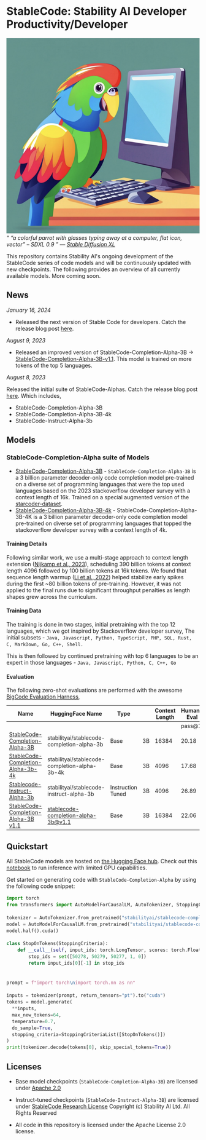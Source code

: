 # StableCode: Stability AI Developer Productivity/Developer
![Stochastic Parrot](assets/stablecodelogo.png)
<br/>*“ “a colorful parrot with glasses typing away at a computer, flat icon, vector” – SDXL 0.9
” — [Stable Diffusion XL](https://clipdrop.co/stable-diffusion)*




This repository contains Stability AI's ongoing development of the StableCode series of code models and will be continuously updated with new checkpoints. The following provides an overview of all currently available models. More coming soon.

## News

*January 16, 2024*
- Released the next version of Stable Code for developers. Catch the release blog post [here](https://stability.ai/news/stable-code-2024-llm-code-completion-release).

*August 9, 2023*
- Released an improved version of StableCode-Completion-Alpha-3B -> [StableCode-Completion-Alpha-3B-v1.1](https://huggingface.co/stabilityai/stablecode-completion-alpha-3b/tree/v1.1). This model is trained on more tokens of the top 5 languages.

*August 8, 2023*

Released the initial suite of StableCode-Alphas. Catch the release blog post [here](https://stability.ai/blog/stablecode-llm-generative-ai-coding). Which includes,
- StableCode-Completion-Alpha-3B
- StableCode-Completion-Alpha-3B-4k
- StableCode-Instruct-Alpha-3b

## Models

### StableCode-Completion-Alpha suite of Models

-  [StableCode-Completion-Alpha-3B](https://huggingface.co/stabilityai/stablecode-completion-alpha-3b) - `StableCode-Completion-Alpha-3B` is a 3 billion parameter decoder-only code completion model pre-trained on a diverse set of programming languages that were the top used languages based on the 2023 stackoverflow developer survey with a context length of 16k. Trained on a special augmented version of the [starcoder-dataset](https://huggingface.co/datasets/bigcode/starcoderdata/viewer/bigcode--starcoderdata/train?row=0).
- [StableCode-Completion-Alpha-3B-4k](https://huggingface.co/stabilityai/stablecode-completion-alpha-3b-4k) -  StableCode-Completion-Alpha-3B-4K is a 3 billion parameter decoder-only code completion model pre-trained on diverse set of programming languages that topped the stackoverflow developer survey with a context length of 4k.



#### Training Details

Following similar work, we use a multi-stage approach to context length extension ([Nijkamp et al., 2023](https://blog.salesforceairesearch.com/xgen/)), scheduling 390 billion tokens at context length 4096 followed by 100 billion tokens at 16k tokens. We found that sequence length warmup ([Li et al., 2022](https://arxiv.org/abs/2108.06084)) helped stabilize early spikes during the first ~80 billion tokens of pre-training. However, it was not applied to the final runs due to significant throughput penalties as length shapes grew across the curriculum.

#### Training Data
The training is done in two stages, initial pretraining with the top 12 languages, which we got inspired by Stackoverflow developer survey,
The initial subsets - `Java, Javascript, Python, TypeScript, PHP, SQL, Rust, C, MarkDown, Go, C++, Shell.`
  
This is then followed by continued pretraining with top 6 languages to be an expert in those languages - `Java, Javascript, Python, C, C++, Go`
#### Evaluation

The following zero-shot evaluations are performed with the awesome [BigCode Evaluation Harness](https://github.com/bigcode-project/bigcode-evaluation-harness),   



| Name                                                                                                               | HuggingFace Name                              | Type              |    | Context Length | Human-Eval |
| ------------------------------------------------------------------------------------------------------------------ | --------------------------------------------- | ----------------- | -- | -------------- | ---------- |
|                                                                                                                    |                                               |                   |    |                | pass@1     | pass@10 |
| [StableCode-Completion-Alpha-3B](https://huggingface.co/stabilityai/stablecode-completion-alpha-3b)                | stabilityai/stablecode-completion-alpha-3b    | Base              | 3B | 16384          | 20.18      | 33.75 |
| [StableCode-Completion-Alpha-3b-4k](https://huggingface.co/stabilityai/stablecode-completion-alpha-3b-4k/)         | stabilityai/stablecode-completion-alpha-3b-4k | Base              | 3B | 4096           | 17.68      | 27.01 |
| [Stablecode-Instruct-Alpha-3b](https://huggingface.co/stabilityai/stablecode-instruct-alpha-3b/)                   | stabilityai/stablecode-instruct-alpha-3b      | Instruction Tuned | 3B | 4096           | 26.89      | 36.18 |
| [StableCode-Completion-Alpha-3B v1.1](https://huggingface.co/stabilityai/stablecode-completion-alpha-3b/tree/v1.1) | stablecode-completion-alpha-3b@v1.1      | Base              | 3B | 16384          | 22.06      | 33.37 |



   
## Quickstart

All StableCode models are hosted on [the Hugging Face hub](https://huggingface.co/StabilityAI). Check out this [notebook](https://github.com/Stability-AI/StableLM/blob/main/notebooks/stablelm-alpha.ipynb) to run inference with limited GPU capabilities.

Get started on generating code with `StableCode-Completion-Alpha` by using the following code snippet:

```python
import torch
from transformers import AutoModelForCausalLM, AutoTokenizer, StoppingCriteria, StoppingCriteriaList

tokenizer = AutoTokenizer.from_pretrained("stabilityai/stablecode-completion-alpha-3b")
model = AutoModelForCausalLM.from_pretrained("stabilityai/stablecode-completion-alpha-3b")
model.half().cuda()

class StopOnTokens(StoppingCriteria):
    def __call__(self, input_ids: torch.LongTensor, scores: torch.FloatTensor, **kwargs) -> bool:
        stop_ids = set([50278, 50279, 50277, 1, 0])
        return input_ids[0][-1] in stop_ids


prompt = f"import torch\nimport torch.nn as nn"

inputs = tokenizer(prompt, return_tensors="pt").to("cuda")
tokens = model.generate(
  **inputs,
  max_new_tokens=64,
  temperature=0.7,
  do_sample=True,
  stopping_criteria=StoppingCriteriaList([StopOnTokens()])
)
print(tokenizer.decode(tokens[0], skip_special_tokens=True))
```


## Licenses

- Base model checkpoints (`StableCode-Completion-Alpha-3B`) are licensed under [Apache 2.0](https://www.apache.org/licenses/LICENSE-2.0)

- Instruct-tuned checkpoints (`StableCode-Instruct-Alpha-3B`) are licensed under [StableCode Research License](https://huggingface.co/stabilityai/stablecode-instruct-alpha-3b/blob/main/LICENSE.md) Copyright (c) Stability AI Ltd. All Rights Reserved

- All code in this repository is licensed under the Apache License 2.0 license.
